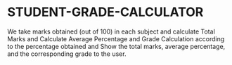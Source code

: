 # STUDENT-GRADE-CALCULATOR
We take marks obtained (out of 100) in each subject and calculate Total Marks and Calculate Average Percentage and Grade Calculation according to the percentage obtained and Show the total marks, average percentage, and the corresponding grade to the user.
